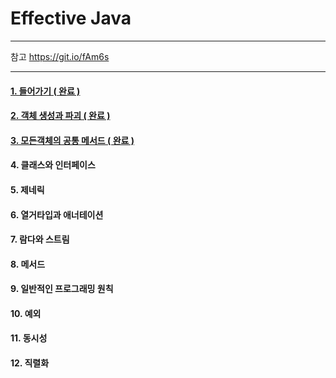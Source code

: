 # Effective Java<br/>

-----------
참고
https://git.io/fAm6s

-----------

#### [1. 들어가기 ( 완료 )](https://github.com/jongmin4943/effective-java/tree/master/1%EC%9E%A5)
#### [2. 객체 생성과 파괴 ( 완료 )](https://github.com/jongmin4943/effective-java/tree/master/2%EC%9E%A5)
#### [3. 모든객체의 공통 메서드 ( 완료 )](https://github.com/jongmin4943/effective-java/tree/master/3%EC%9E%A5)
#### 4. 클래스와 인터페이스
#### 5. 제네릭
#### 6. 열거타입과 애너테이션
#### 7. 람다와 스트림
#### 8. 메서드
#### 9. 일반적인 프로그래밍 원칙
#### 10. 예외
#### 11. 동시성
#### 12. 직렬화
